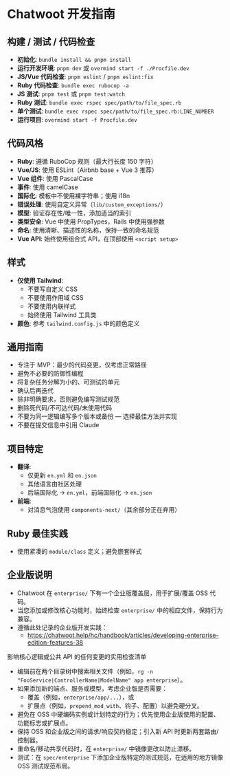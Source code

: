 # Chatwoot 开发指南

## 构建 / 测试 / 代码检查

- **初始化**: `bundle install && pnpm install`
- **运行开发环境**: `pnpm dev` 或 `overmind start -f ./Procfile.dev`
- **JS/Vue 代码检查**: `pnpm eslint` / `pnpm eslint:fix`
- **Ruby 代码检查**: `bundle exec rubocop -a`
- **JS 测试**: `pnpm test` 或 `pnpm test:watch`
- **Ruby 测试**: `bundle exec rspec spec/path/to/file_spec.rb`
- **单个测试**: `bundle exec rspec spec/path/to/file_spec.rb:LINE_NUMBER`
- **运行项目**: `overmind start -f Procfile.dev`

## 代码风格

- **Ruby**: 遵循 RuboCop 规则（最大行长度 150 字符）
- **Vue/JS**: 使用 ESLint（Airbnb base + Vue 3 推荐）
- **Vue 组件**: 使用 PascalCase
- **事件**: 使用 camelCase
- **国际化**: 模板中不使用裸字符串；使用 i18n
- **错误处理**: 使用自定义异常（`lib/custom_exceptions/`）
- **模型**: 验证存在性/唯一性，添加适当的索引
- **类型安全**: Vue 中使用 PropTypes，Rails 中使用强参数
- **命名**: 使用清晰、描述性的名称，保持一致的命名规范
- **Vue API**: 始终使用组合式 API，在顶部使用 `<script setup>`

## 样式

- **仅使用 Tailwind**:  
  - 不要写自定义 CSS  
  - 不要使用作用域 CSS  
  - 不要使用内联样式  
  - 始终使用 Tailwind 工具类  
- **颜色**: 参考 `tailwind.config.js` 中的颜色定义

## 通用指南

- 专注于 MVP：最少的代码变更，仅考虑正常路径
- 避免不必要的防御性编程
- 将复杂任务分解为小的、可测试的单元
- 确认后再迭代
- 除非明确要求，否则避免编写测试规范
- 删除死代码/不可达代码/未使用代码
- 不要为同一逻辑编写多个版本或备份 — 选择最佳方法并实现
- 不要在提交信息中引用 Claude

## 项目特定

- **翻译**:
  - 仅更新 `en.yml` 和 `en.json`
  - 其他语言由社区处理
  - 后端国际化 → `en.yml`，前端国际化 → `en.json`
- **前端**:
  - 对消息气泡使用 `components-next/`（其余部分正在弃用）

## Ruby 最佳实践

- 使用紧凑的 `module/class` 定义；避免嵌套样式

## 企业版说明

- Chatwoot 在 `enterprise/` 下有一个企业版覆盖层，用于扩展/覆盖 OSS 代码。
- 当您添加或修改核心功能时，始终检查 `enterprise/` 中的相应文件，保持行为兼容。
- 遵循此处记录的企业版开发实践：
  - https://chatwoot.help/hc/handbook/articles/developing-enterprise-edition-features-38

影响核心逻辑或公共 API 的任何变更的实用检查清单
- 编辑前在两个目录树中搜索相关文件（例如，`rg -n "FooService|ControllerName|ModelName" app enterprise`）。
- 如果添加新的端点、服务或模型，考虑企业版是否需要：
  - 覆盖（例如，`enterprise/app/...`），或
  - 扩展点（例如，`prepend_mod_with`、钩子、配置）以避免硬分叉。
- 避免在 OSS 中硬编码实例或计划特定的行为；优先使用企业版使用的配置、功能标志或扩展点。
- 保持 OSS 和企业版之间的请求/响应契约稳定；引入新 API 时更新两套路由/控制器。
- 重命名/移动共享代码时，在 `enterprise/` 中镜像更改以防止漂移。
- 测试：在 `spec/enterprise` 下添加企业版特定的测试规范，在适用的地方镜像 OSS 测试规范布局。
